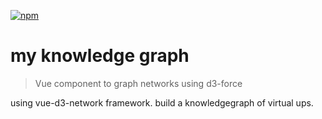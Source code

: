 
[![npm](https://img.shields.io/npm/v/vue-d3-network.svg)](https://www.npmjs.com/package/vue-d3-network)

# my knowledge graph

> Vue component to graph networks using d3-force

using vue-d3-network framework.
build a knowledgegraph of virtual ups.
